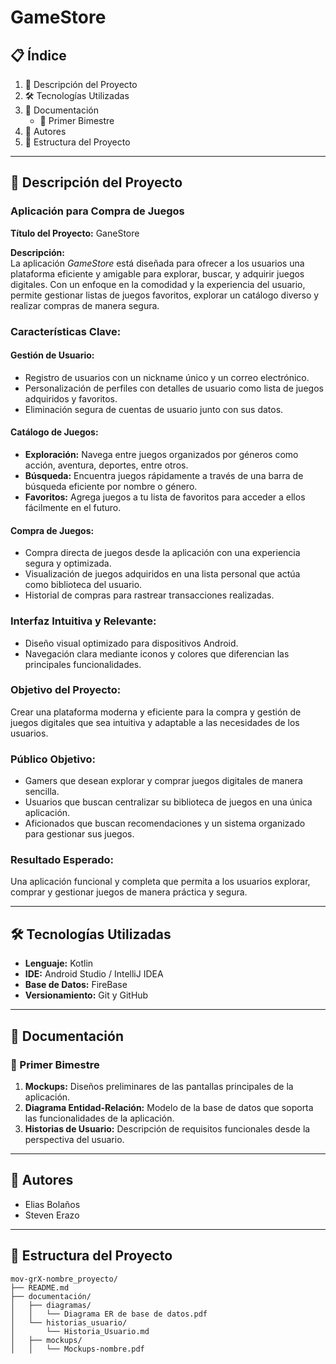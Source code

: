 # GameStore

## 📋 Índice

1. 📖 Descripción del Proyecto  
2. 🛠️ Tecnologías Utilizadas  
3. 📄 Documentación  
   - 📑 Primer Bimestre  
4. 👥 Autores  
5. 📂 Estructura del Proyecto  

---

## 📖 Descripción del Proyecto  

### Aplicación para Compra de Juegos  

**Título del Proyecto:** GaneStore 

**Descripción:**  
La aplicación *GameStore* está diseñada para ofrecer a los usuarios una plataforma eficiente y amigable para explorar, buscar, y adquirir juegos digitales. Con un enfoque en la comodidad y la experiencia del usuario, permite gestionar listas de juegos favoritos, explorar un catálogo diverso y realizar compras de manera segura.  

### Características Clave:  

#### **Gestión de Usuario:**  
- Registro de usuarios con un nickname único y un correo electrónico.  
- Personalización de perfiles con detalles de usuario como lista de juegos adquiridos y favoritos.  
- Eliminación segura de cuentas de usuario junto con sus datos.  

#### **Catálogo de Juegos:**  
- **Exploración:** Navega entre juegos organizados por géneros como acción, aventura, deportes, entre otros.  
- **Búsqueda:** Encuentra juegos rápidamente a través de una barra de búsqueda eficiente por nombre o género.  
- **Favoritos:** Agrega juegos a tu lista de favoritos para acceder a ellos fácilmente en el futuro.  

#### **Compra de Juegos:**  
- Compra directa de juegos desde la aplicación con una experiencia segura y optimizada.  
- Visualización de juegos adquiridos en una lista personal que actúa como biblioteca del usuario.  
- Historial de compras para rastrear transacciones realizadas.  

### **Interfaz Intuitiva y Relevante:**  
- Diseño visual optimizado para dispositivos Android.  
- Navegación clara mediante iconos y colores que diferencian las principales funcionalidades.  

### **Objetivo del Proyecto:**  
Crear una plataforma moderna y eficiente para la compra y gestión de juegos digitales que sea intuitiva y adaptable a las necesidades de los usuarios.

### **Público Objetivo:**  
- Gamers que desean explorar y comprar juegos digitales de manera sencilla.  
- Usuarios que buscan centralizar su biblioteca de juegos en una única aplicación.  
- Aficionados que buscan recomendaciones y un sistema organizado para gestionar sus juegos.  

### **Resultado Esperado:**  
Una aplicación funcional y completa que permita a los usuarios explorar, comprar y gestionar juegos de manera práctica y segura.

---

## 🛠️ Tecnologías Utilizadas  

- **Lenguaje:** Kotlin  
- **IDE:** Android Studio / IntelliJ IDEA  
- **Base de Datos:** FireBase  
- **Versionamiento:** Git y GitHub  

---

## 📄 Documentación  

### 📑 Primer Bimestre  
1. **Mockups:** Diseños preliminares de las pantallas principales de la aplicación.  
2. **Diagrama Entidad-Relación:** Modelo de la base de datos que soporta las funcionalidades de la aplicación.  
3. **Historias de Usuario:** Descripción de requisitos funcionales desde la perspectiva del usuario.  

---

## 👥 Autores  

- Elias Bolaños
- Steven Erazo 

---

## 📂 Estructura del Proyecto  

```plaintext
mov-grX-nombre_proyecto/
├── README.md
├── documentación/
│   ├── diagramas/
│   │   └── Diagrama ER de base de datos.pdf
│   └── historias_usuario/
│       └── Historia_Usuario.md
│   ├── mockups/
│   │   └── Mockups-nombre.pdf
